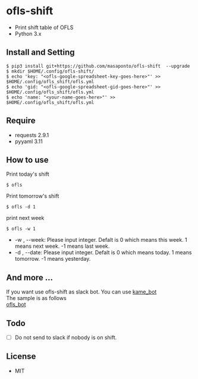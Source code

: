 # ofls-shift
- Print shift table of OFLS
- Python 3.x

## Install and Setting

```
$ pip3 install git+https://github.com/masaponto/ofls-shift  --upgrade
$ mkdir $HOME/.config/ofls-shift/
$ echo 'key: "<ofls-google-spreadsheet-key-goes-here>"' >> $HOME/.config/ofls_shift/ofls.yml
$ echo 'gid: "<ofls-google-spreadsheet-gid-goes-here>"' >> $HOME/.config/ofls_shift/ofls.yml
$ echo 'name: "<your-name-goes-here>"' >> $HOME/.config/ofls_shift/ofls.yml
```

## Require
- requests 2.9.1
- pyyaml 3.11

## How to use
Print today's shift  
```
$ ofls
```  

Print tomorrow's shift  
```
$ ofls -d 1
```  

print next week  
```
$ ofls -w 1
```

- \-w , \--week: Please input integer. Defalt is 0 which means this week. 1 means next week. -1 means last week.
- \-d , \--date: Please input integer. Defalt is 0 which means today. 1 means tomorrow. -1 means yesterday.


## And more ...
If you want use ofls-shift as slack bot. You can use [kame_bot](https://github.com/masaponto/kamebot)  
The sample is as follows  
[ofls_bot](https://gist.github.com/masaponto/63c76fb3514412f2239b42f7770c32e3)  

## Todo
- [ ] Do not send to slack if nobody is on shift.

## License
- MIT
